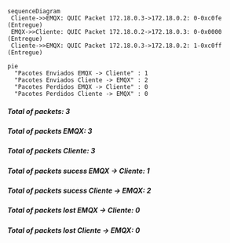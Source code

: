 ```mermaid
sequenceDiagram
 Cliente->>EMQX: QUIC Packet 172.18.0.3->172.18.0.2: 0-0xc0fe (Entregue)
 EMQX->>Cliente: QUIC Packet 172.18.0.2->172.18.0.3: 0-0x0000 (Entregue)
 Cliente->>EMQX: QUIC Packet 172.18.0.3->172.18.0.2: 1-0xc0ff (Entregue)
```
```mermaid
pie
  "Pacotes Enviados EMQX -> Cliente" : 1
  "Pacotes Enviados Cliente -> EMQX" : 2
  "Pacotes Perdidos EMQX -> Cliente" : 0
  "Pacotes Perdidos Cliente -> EMQX" : 0
```
##### Total of packets: 3
##### Total of packets EMQX: 3
##### Total of packets Cliente: 3
##### Total of packets sucess EMQX -> Cliente: 1
##### Total of packets sucess Cliente -> EMQX: 2
##### Total of packets lost EMQX -> Cliente: 0
##### Total of packets lost Cliente -> EMQX: 0
